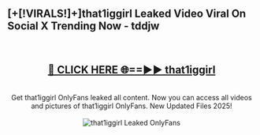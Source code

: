 <h2>[+[!VIRALS!]+]that1iggirl Leaked Video Viral On Social X Trending Now - tddjw</h2>
<br>
<div align="center">
<h2><a href="https://libra.edu.pl?that1iggirl" rel="nofollow">🔴 CLICK HERE 🌐==►► that1iggirl</a></h2>
<br>
Get that1iggirl OnlyFans leaked all content. Now you can access all videos and pictures of that1iggirl OnlyFans. New Updated Files 2025!
<br>
<br>
<a href="https://libra.edu.pl?that1iggirl" rel="nofollow" data-target="animated-image.originalLink"><img src="https://i.ibb.co.com/WyWwxjT/player-gif2.gif" alt="that1iggirl Leaked OnlyFans" style="max-width: 100%; display: inline-block;" data-target="animated-image.originalImage"></a>
</div>
<br>